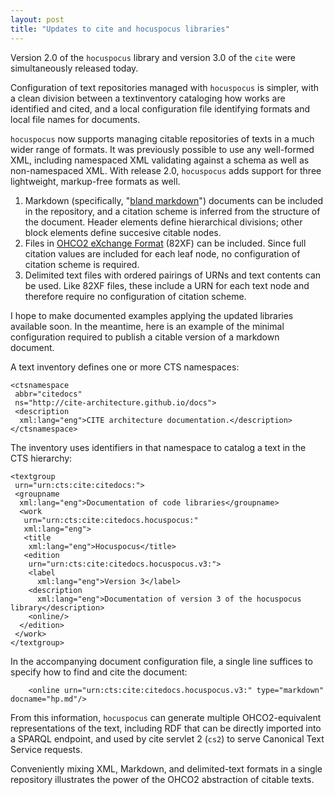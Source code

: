 ```yaml
---
layout: post
title: "Updates to cite and hocuspocus libraries"
---
```


Version 2.0 of the `hocuspocus` library and version 3.0 of the `cite` were simultaneously released today.

Configuration of text repositories managed with `hocuspocus` is simpler, with a clean division between a textinventory cataloging how works are identified and cited, and a local configuration file identifying formats and local file names for documents.

 `hocuspocus` now supports managing citable repositories of texts in a much wider range of formats.  It was previously possible to use any well-formed XML, including namespaced XML validating against a schema as well as non-namespaced XML.  With release 2.0, `hocuspocus` adds support for three lightweight, markup-free formats as well.

1. Markdown (specifically, "[bland markdown](https://mcneill.io/bland-markdown/)") documents can be included in the repository, and a citation scheme is inferred from the structure of the document.  Header elements define hierarchical divisions; other block elements define succesive citable nodes.
2. Files in [OHCO2 eXchange Format](http://neelsmith.github.io/2016/07/13/82xf_v2/) (82XF) can be included.  Since full citation values are included for each leaf node, no configuration of citation scheme is required.
3. Delimited text files with ordered pairings of URNs and text contents can be used.  Like 82XF files, these include a URN for each text node and therefore require no configuration of citation scheme.

I hope to make documented examples applying the updated libraries available soon.  In the meantime, here is an example of the minimal configuration required to publish a citable version of a markdown document.

A text inventory defines one or more CTS namespaces:

    <ctsnamespace
     abbr="citedocs"
     ns="http://cite-architecture.github.io/docs">
     <description
      xml:lang="eng">CITE architecture documentation.</description>
    </ctsnamespace>


The inventory uses identifiers in that namespace to catalog a text in the CTS hierarchy:

    <textgroup
     urn="urn:cts:cite:citedocs:">
     <groupname
      xml:lang="eng">Documentation of code libraries</groupname>
      <work
       urn="urn:cts:cite:citedocs.hocuspocus:"
       xml:lang="eng">
       <title
        xml:lang="eng">Hocuspocus</title>
       <edition
        urn="urn:cts:cite:citedocs.hocuspocus.v3:">
        <label
          xml:lang="eng">Version 3</label>
        <description
          xml:lang="eng">Documentation of version 3 of the hocuspocus library</description>
        <online/>
      </edition>
     </work>
    </textgroup>

In the accompanying document configuration file, a single line suffices to specify how to find and cite the document:

        <online urn="urn:cts:cite:citedocs.hocuspocus.v3:" type="markdown" docname="hp.md"/>

From this information, `hocuspocus` can generate multiple OHCO2-equivalent representations of the text, including RDF that can be directly imported into a SPARQL endpoint, and used by cite servlet 2 (`cs2`) to serve Canonical Text Service requests.

Conveniently mixing XML, Markdown, and delimited-text formats in a single repository  illustrates the power of the OHCO2 abstraction of citable texts.
